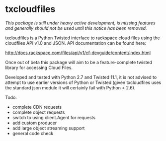 txcloudfiles
============

*This package is still under heavy active development, is missing features and*
*generally should not be used until this notice has been removed.*

txcloudfiles is a Python Twisted interface to rackspace cloud files using the
cloudfiles API v1.0 and JSON. API documentation can be found here:

http://docs.rackspace.com/files/api/v1/cf-devguide/content/index.html

Once out of beta this package will aim to be a feature-complete twisted library
for accessing Cloud Files.

Developed and tested with Python 2.7 and Twisted 11.1, it is not advised to
attempt to use earlier versions of Python or Twisted (given txcloudfiles uses
the standard json module it will certainly fail with Python < 2.6).

Todo:
 * complete CDN requests
 * complete object requests
 * switch to using client.Agent for requests
 * add custom producer
 * add large object streaming support
 * general code check

